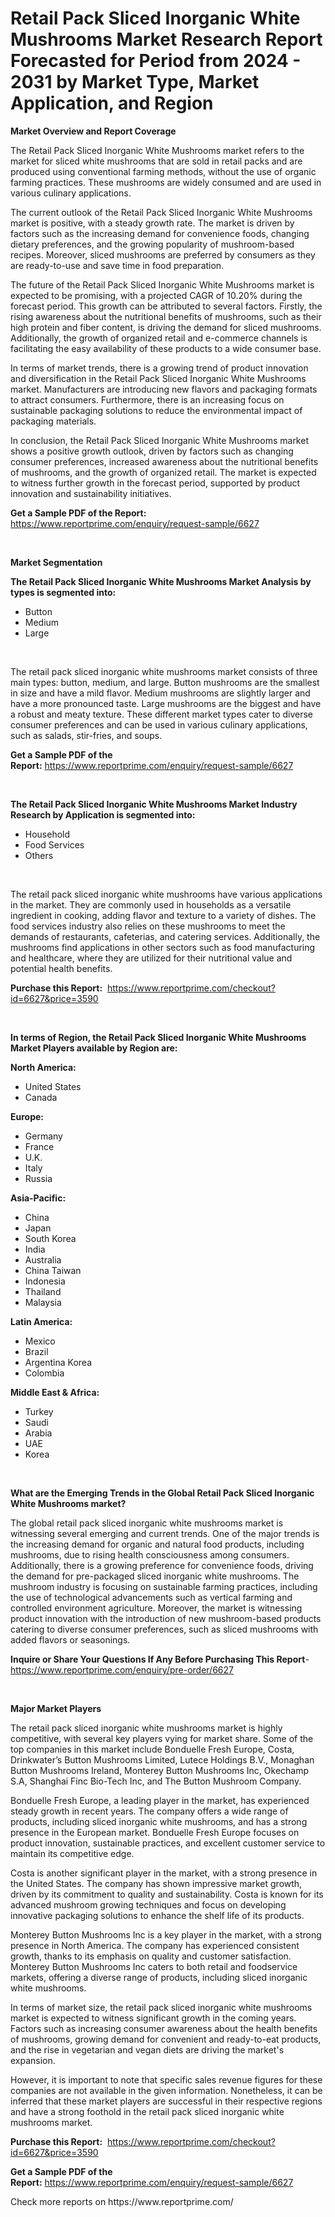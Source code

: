 <p><h1>Retail Pack Sliced Inorganic White Mushrooms Market Research Report Forecasted for Period from 2024 -  2031 by Market Type, Market Application, and Region</h1></p><p><strong>Market Overview and Report Coverage</strong></p>
<p><p>The Retail Pack Sliced Inorganic White Mushrooms market refers to the market for sliced white mushrooms that are sold in retail packs and are produced using conventional farming methods, without the use of organic farming practices. These mushrooms are widely consumed and are used in various culinary applications.</p><p>The current outlook of the Retail Pack Sliced Inorganic White Mushrooms market is positive, with a steady growth rate. The market is driven by factors such as the increasing demand for convenience foods, changing dietary preferences, and the growing popularity of mushroom-based recipes. Moreover, sliced mushrooms are preferred by consumers as they are ready-to-use and save time in food preparation.</p><p>The future of the Retail Pack Sliced Inorganic White Mushrooms market is expected to be promising, with a projected CAGR of 10.20% during the forecast period. This growth can be attributed to several factors. Firstly, the rising awareness about the nutritional benefits of mushrooms, such as their high protein and fiber content, is driving the demand for sliced mushrooms. Additionally, the growth of organized retail and e-commerce channels is facilitating the easy availability of these products to a wide consumer base.</p><p>In terms of market trends, there is a growing trend of product innovation and diversification in the Retail Pack Sliced Inorganic White Mushrooms market. Manufacturers are introducing new flavors and packaging formats to attract consumers. Furthermore, there is an increasing focus on sustainable packaging solutions to reduce the environmental impact of packaging materials.</p><p>In conclusion, the Retail Pack Sliced Inorganic White Mushrooms market shows a positive growth outlook, driven by factors such as changing consumer preferences, increased awareness about the nutritional benefits of mushrooms, and the growth of organized retail. The market is expected to witness further growth in the forecast period, supported by product innovation and sustainability initiatives.</p></p>
<p><strong>Get a Sample PDF of the Report:</strong> <a href="https://www.reportprime.com/enquiry/request-sample/6627">https://www.reportprime.com/enquiry/request-sample/6627</a></p>
<p>&nbsp;</p>
<p><strong>Market Segmentation</strong></p>
<p><strong>The Retail Pack Sliced Inorganic White Mushrooms Market Analysis by types is segmented into:</strong></p>
<p><ul><li>Button</li><li>Medium</li><li>Large</li></ul></p>
<p>&nbsp;</p>
<p><p>The retail pack sliced inorganic white mushrooms market consists of three main types: button, medium, and large. Button mushrooms are the smallest in size and have a mild flavor. Medium mushrooms are slightly larger and have a more pronounced taste. Large mushrooms are the biggest and have a robust and meaty texture. These different market types cater to diverse consumer preferences and can be used in various culinary applications, such as salads, stir-fries, and soups.</p></p>
<p><strong>Get a Sample PDF of the Report:</strong>&nbsp;<a href="https://www.reportprime.com/enquiry/request-sample/6627">https://www.reportprime.com/enquiry/request-sample/6627</a></p>
<p>&nbsp;</p>
<p><strong>The Retail Pack Sliced Inorganic White Mushrooms Market Industry Research by Application is segmented into:</strong></p>
<p><ul><li>Household</li><li>Food Services</li><li>Others</li></ul></p>
<p>&nbsp;</p>
<p><p>The retail pack sliced inorganic white mushrooms have various applications in the market. They are commonly used in households as a versatile ingredient in cooking, adding flavor and texture to a variety of dishes. The food services industry also relies on these mushrooms to meet the demands of restaurants, cafeterias, and catering services. Additionally, the mushrooms find applications in other sectors such as food manufacturing and healthcare, where they are utilized for their nutritional value and potential health benefits.</p></p>
<p><strong>Purchase this Report:</strong>&nbsp; <a href="https://www.reportprime.com/checkout?id=6627&price=3590">https://www.reportprime.com/checkout?id=6627&price=3590</a></p>
<p>&nbsp;</p>
<p><strong>In terms of Region, the Retail Pack Sliced Inorganic White Mushrooms Market Players available by Region are:</strong></p>
<p>
    <p> <strong> North America: </strong>
        <ul>
            <li>United States</li>
            <li>Canada</li>
        </ul>
        </p> 
    <p> <strong> Europe: </strong>
        <ul>
            <li>Germany</li>
            <li>France</li>
            <li>U.K.</li>
            <li>Italy</li>
            <li>Russia</li>
        </ul>
        </p> 
    <p> <strong> Asia-Pacific: </strong>
        <ul>
            <li>China</li>
            <li>Japan</li>
            <li>South Korea</li>
            <li>India</li>
            <li>Australia</li>
            <li>China Taiwan</li>
            <li>Indonesia</li>
            <li>Thailand</li>
            <li>Malaysia</li>
        </ul>
        </p> 
    <p> <strong> Latin America: </strong>
        <ul>
            <li>Mexico</li>
            <li>Brazil</li>
            <li>Argentina Korea</li>
            <li>Colombia</li>
        </ul>
        </p> 
    <p> <strong> Middle East & Africa: </strong>
        <ul>
            <li>Turkey</li>
            <li>Saudi</li>
            <li>Arabia</li>
            <li>UAE</li>
            <li>Korea</li>
        </ul>
    </p>
    </p>
<p>&nbsp;</p>
<p><strong>What are the Emerging Trends in the Global Retail Pack Sliced Inorganic White Mushrooms market?</strong></p>
<p><p>The global retail pack sliced inorganic white mushrooms market is witnessing several emerging and current trends. One of the major trends is the increasing demand for organic and natural food products, including mushrooms, due to rising health consciousness among consumers. Additionally, there is a growing preference for convenience foods, driving the demand for pre-packaged sliced inorganic white mushrooms. The mushroom industry is focusing on sustainable farming practices, including the use of technological advancements such as vertical farming and controlled environment agriculture. Moreover, the market is witnessing product innovation with the introduction of new mushroom-based products catering to diverse consumer preferences, such as sliced mushrooms with added flavors or seasonings.</p></p>
<p><strong>Inquire or Share Your Questions If Any Before Purchasing This Report</strong>- <a href="https://www.reportprime.com/enquiry/pre-order/6627">https://www.reportprime.com/enquiry/pre-order/6627</a></p>
<p>&nbsp;</p>
<p><strong>Major Market Players</strong></p>
<p><p>The retail pack sliced inorganic white mushrooms market is highly competitive, with several key players vying for market share. Some of the top companies in this market include Bonduelle Fresh Europe, Costa, Drinkwater’s Button Mushrooms Limited, Lutece Holdings B.V., Monaghan Button Mushrooms Ireland, Monterey Button Mushrooms Inc, Okechamp S.A, Shanghai Finc Bio-Tech Inc, and The Button Mushroom Company.</p><p>Bonduelle Fresh Europe, a leading player in the market, has experienced steady growth in recent years. The company offers a wide range of products, including sliced inorganic white mushrooms, and has a strong presence in the European market. Bonduelle Fresh Europe focuses on product innovation, sustainable practices, and excellent customer service to maintain its competitive edge.</p><p>Costa is another significant player in the market, with a strong presence in the United States. The company has shown impressive market growth, driven by its commitment to quality and sustainability. Costa is known for its advanced mushroom growing techniques and focus on developing innovative packaging solutions to enhance the shelf life of its products.</p><p>Monterey Button Mushrooms Inc is a key player in the market, with a strong presence in North America. The company has experienced consistent growth, thanks to its emphasis on quality and customer satisfaction. Monterey Button Mushrooms Inc caters to both retail and foodservice markets, offering a diverse range of products, including sliced inorganic white mushrooms.</p><p>In terms of market size, the retail pack sliced inorganic white mushrooms market is expected to witness significant growth in the coming years. Factors such as increasing consumer awareness about the health benefits of mushrooms, growing demand for convenient and ready-to-eat products, and the rise in vegetarian and vegan diets are driving the market's expansion.</p><p>However, it is important to note that specific sales revenue figures for these companies are not available in the given information. Nonetheless, it can be inferred that these market players are successful in their respective regions and have a strong foothold in the retail pack sliced inorganic white mushrooms market.</p></p>
<p><strong>Purchase this Report:</strong>&nbsp;&nbsp;<a href="https://www.reportprime.com/checkout?id=6627&price=3590">https://www.reportprime.com/checkout?id=6627&price=3590</a></p>
<p></p>
<p><strong>Get a Sample PDF of the Report:</strong>&nbsp;<a href="https://www.reportprime.com/enquiry/request-sample/6627">https://www.reportprime.com/enquiry/request-sample/6627</a></p>
<p>Check more reports on https://www.reportprime.com/</p>